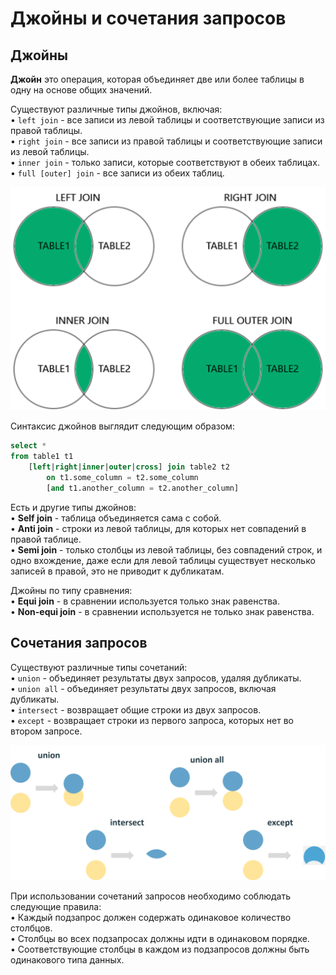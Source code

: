 # Джойны и сочетания запросов  
## Джойны
**Джойн** это операция, которая объединяет две или более таблицы в одну на основе общих значений.  

Существуют различные типы джойнов, включая:  
• `left join` - все записи из левой таблицы и соответствующие записи из правой таблицы.  
• `right join` - все записи из правой таблицы и соответствующие записи из левой таблицы.  
• `inner join` - только записи, которые соответствуют в обеих таблицах.  
• `full [outer] join` - все записи из обеих таблиц.  

![types of joines](images/types_of_joins.png)

Синтаксис джойнов выглядит следующим образом:
```sql
select *
from table1 t1
    [left|right|inner|outer|cross] join table2 t2
        on t1.some_column = t2.some_column
        [and t1.another_column = t2.another_column]
```

Есть и другие типы джойнов:  
• **Self join** - таблица объединяется сама с собой.  
• **Anti join** - строки из левой таблицы, для которых нет совпадений в правой таблице.  
• **Semi join** - только столбцы из левой таблицы, без совпадений строк, и одно вхождение, даже если для левой таблицы существует несколько записей в правой, это не приводит к дубликатам.  

Джойны по типу сравнения:  
• **Equi join** - в сравнении используется только знак равенства.  
• **Non-equi join** - в сравнении используется не только знак равенства.  

## Сочетания запросов  

Существуют различные типы сочетаний:  
• `union` - объединяет результаты двух запросов, удаляя дубликаты.  
• `union all` - объединяет результаты двух запросов, включая дубликаты.  
• `intersect` - возвращает общие строки из двух запросов.  
• `except` - возвращает строки из первого запроса, которых нет во втором запросе.  

![set operations](images/set_operations.png)

При использовании сочетаний запросов необходимо соблюдать следующие правила:  
• Каждый подзапрос должен содержать одинаковое количество столбцов.  
• Столбцы во всех подзапросах должны идти в одинаковом порядке.  
• Соответствующие столбцы в каждом из подзапросов должны быть одинакового типа данных.